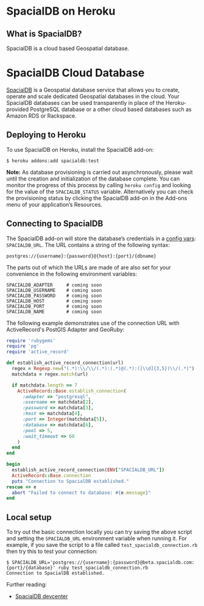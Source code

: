 # SpacialDB on Heroku

## What is SpacialDB?

SpacialDB is a cloud based Geospatial database.


# SpacialDB Cloud Database

[SpacialDB][1] is a Geospatial database service that allows you to create, operate and scale dedicated Geospatial databases in the cloud. Your SpacialDB databases can be used transparently in place of the Heroku-provided PostgreSQL database or a other cloud based databases such as Amazon RDS or Rackspace.

   [1]: http://www.spacialdb.com (SpacialDB)
   

## Deploying to Heroku

To use SpacialDB on Heroku, install the SpacialDB add-on:

```console
$ heroku addons:add spacialdb:test
```

**Note:** As database provisioning is carried out asynchronously, please wait until the creation and initialization of the database complete. You can monitor the progress of this process by calling `heroku config` and looking for the value of the `SPACIALDB_STATUS` variable. Alternatively you can check the provisioning status by clicking the SpacialDB add-on in the Add-ons menu of your application’s Resources.


## Connecting to SpacialDB

The SpacialDB add-on will store the database’s credentials in a [config
vars][2]: `SPACIALDB_URL`. The URL contains a string of the following syntax:


  [2]: http://docs.heroku.com/config-vars (Heroku Config Vars)

    postgres://{username}:{password}@{host}:{port}/{dbname}

The parts out of which the URLs are made of are also set for your convenience in the following environment variables:

```console
SPACIALDB_ADAPTER     # coming soon
SPACIALDB_USERNAME    # coming soon
SPACIALDB_PASSWORD    # coming soon
SPACIALDB_HOST        # coming soon
SPACIALDB_PORT        # coming soon
SPACIALDB_NAME        # coming soon
```

The following example demonstrates use of the connection URL with ActiveRecord's PostGIS Adapter and GeoRuby:

```ruby
require 'rubygems'
require 'pg'
require 'active_record'

def establish_active_record_connection(url)
  regex = Regexp.new("(.*):\\/\\/(.*):(.*)@(.*):([\\d]{3,5})\\/(.*)")
  matchdata = regex.match(url)

  if matchdata.length == 7
    ActiveRecord::Base.establish_connection(
      :adapter => "postgresql",
      :username => matchdata[2],
      :password => matchdata[3],
      :host => matchdata[4],
      :port => Integer(matchdata[5]),
      :database => matchdata[6],
      :pool => 5,
      :wait_timeout => 60
    )
  end
end

begin
  establish_active_record_connection(ENV["SPACIALDB_URL"])
  ActiveRecord::Base.connection
  puts "Connection to SpacialDB established."
rescue => e
  abort "Failed to connect to database: #{e.message}"
end
```

## Local setup

To try out the basic connection locally you can try saving the above script and setting the `SPACIALDB_URL` environment variable when running it. For example, if you save the script to a file called `test_spacialdb_connection.rb` then try this to test your connection:

```console
$ SPACIALDB_URL='postgres://{username}:{password}@beta.spacialdb.com:{port}/{database}' ruby test_spacialdb_connection.rb
Connection to SpacialDB established.
```

Further reading:

  * [SpacialDB devcenter](http://devcenter.spacialdb.com)
